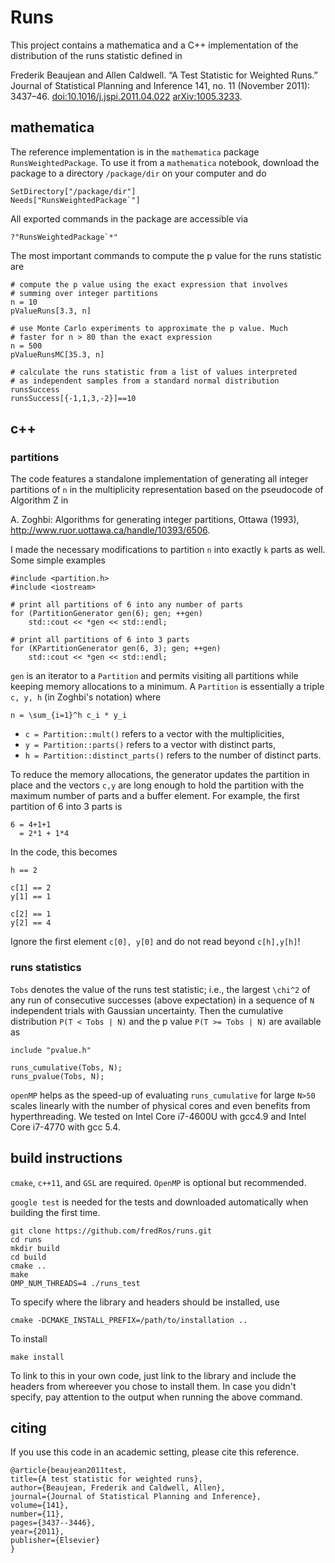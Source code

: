 Runs
====

This project contains a mathematica and a C++ implementation of the
distribution of the runs statistic defined in

Frederik Beaujean and Allen Caldwell. “A Test Statistic for Weighted
Runs.” Journal of Statistical Planning and Inference 141, no. 11
(November 2011):
3437–46. [doi:10.1016/j.jspi.2011.04.022](http://dx.doi.org/10.1016/j.jspi.2011.04.022) [arXiv:1005.3233](http://arxiv.org/abs/1005.3233).

mathematica
------------

The reference implementation is in the `mathematica` package
`RunsWeightedPackage`. To use it from a `mathematica` notebook,
download the package to a directory `/package/dir` on your computer and do

    SetDirectory["/package/dir"]
    Needs["RunsWeightedPackage`"]

All exported commands in the package are accessible via

    ?"RunsWeightedPackage`*"

The most important commands to compute the p value for the runs
statistic are

    # compute the p value using the exact expression that involves
    # summing over integer partitions
    n = 10
    pValueRuns[3.3, n]

    # use Monte Carlo experiments to approximate the p value. Much
    # faster for n > 80 than the exact expression
    n = 500
    pValueRunsMC[35.3, n]

    # calculate the runs statistic from a list of values interpreted
    # as independent samples from a standard normal distribution
    runsSuccess
    runsSuccess[{-1,1,3,-2}]==10

c++
---

### partitions

The code features a standalone implementation of generating all
integer partitions of `n` in the multiplicity representation based on
the pseudocode of Algorithm Z in

A. Zoghbi: Algorithms for generating integer partitions, Ottawa
(1993), http://www.ruor.uottawa.ca/handle/10393/6506.

I made the necessary modifications to partition `n` into exactly `k`
parts as well. Some simple examples

    #include <partition.h>
    #include <iostream>

    # print all partitions of 6 into any number of parts
    for (PartitionGenerator gen(6); gen; ++gen)
        std::cout << *gen << std::endl;

    # print all partitions of 6 into 3 parts
    for (KPartitionGenerator gen(6, 3); gen; ++gen)
        std::cout << *gen << std::endl;

`gen` is an iterator to a `Partition` and permits visiting all
partitions while keeping memory allocations to a minimum. A
`Partition` is essentially a triple `c, y, h` (in Zoghbi's notation) where

    n = \sum_{i=1}^h c_i * y_i

* `c = Partition::mult()` refers to a vector with the multiplicities,
* `y = Partition::parts()` refers to a vector with distinct parts,
* `h = Partition::distinct_parts()` refers to the number of distinct parts.

To reduce the memory allocations, the generator updates the partition
in place and the vectors `c,y` are long enough to hold the partition
with the maximum number of parts and a buffer element. For example,
the first partition of 6 into 3 parts is

    6 = 4+1+1
      = 2*1 + 1*4

In the code, this becomes

    h == 2

    c[1] == 2
    y[1] == 1

    c[2] == 1
    y[2] == 4

Ignore the first element `c[0], y[0]` and do not read beyond
`c[h],y[h]`!

### runs statistics

`Tobs` denotes the value of the runs test statistic; i.e., the largest
`\chi^2` of any run of consecutive successes (above expectation) in a
sequence of `N` independent trials with Gaussian uncertainty. Then the
cumulative distribution `P(T < Tobs | N)` and the p value `P(T >= Tobs
| N)` are available as

    include "pvalue.h"

    runs_cumulative(Tobs, N);
    runs_pvalue(Tobs, N);

`openMP` helps as the speed-up of evaluating `runs_cumulative` for
large `N>50` scales linearly with the number of physical cores and
even benefits from hyperthreading. We tested on Intel Core i7-4600U
with gcc4.9 and Intel Core i7-4770 with gcc 5.4.

build instructions
------------------

`cmake`, `c++11`, and `GSL` are required. `OpenMP` is optional but recommended.

`google test` is needed for the tests and downloaded automatically when
building the first time.

    git clone https://github.com/fredRos/runs.git
    cd runs
    mkdir build
    cd build
    cmake ..
    make
    OMP_NUM_THREADS=4 ./runs_test

To specify where the library and headers should be installed, use

    cmake -DCMAKE_INSTALL_PREFIX=/path/to/installation ..

To install

    make install

To link to this in your own code, just link to the library and include
the headers from whereever you chose to install them. In case you
didn't specify, pay attention to the output when running the above
command.

citing
------

If you use this code in an academic setting, please cite this
reference.

    @article{beaujean2011test,
    title={A test statistic for weighted runs},
    author={Beaujean, Frederik and Caldwell, Allen},
    journal={Journal of Statistical Planning and Inference},
    volume={141},
    number={11},
    pages={3437--3446},
    year={2011},
    publisher={Elsevier}
    }
